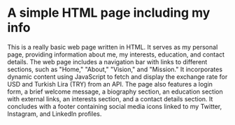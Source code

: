 # A simple HTML page including my info
This is a really basic web page written in HTML. It serves as my personal page, providing information about me, my interests, education, and contact details. The web page includes a navigation bar with links to different sections, such as "Home," "About," "Vision," and "Mission." It incorporates dynamic content using JavaScript to fetch and display the exchange rate for USD and Turkish Lira (TRY) from an API. The page also features a login form, a brief welcome message, a biography section, an education section with external links, an interests section, and a contact details section. It concludes with a footer containing social media icons linked to my Twitter, Instagram, and LinkedIn profiles.
